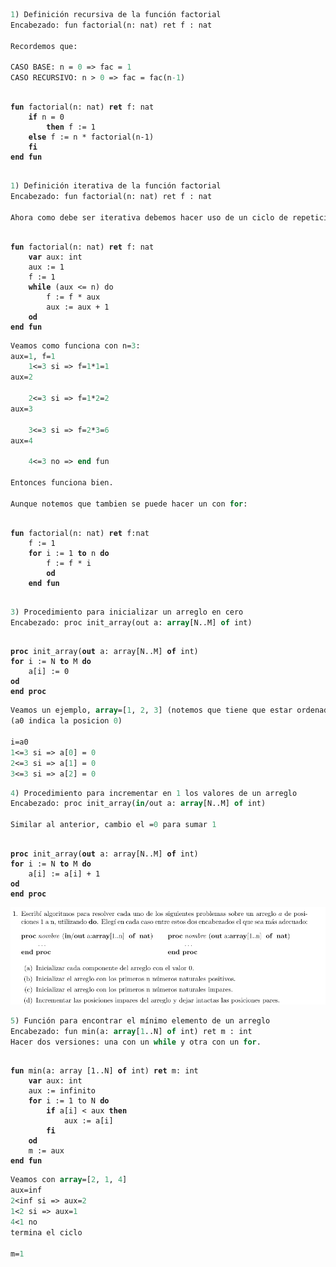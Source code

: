 
```pascal
1) Definición recursiva de la función factorial  
Encabezado: fun factorial(n: nat) ret f : nat

Recordemos que:

CASO BASE: n = 0 => fac = 1
CASO RECURSIVO: n > 0 => fac = fac(n-1)
```

<pre><code class="language-pascal">
<b>fun</b> factorial(n: nat) <b>ret</b> f: nat
	<b>if</b> n = 0
		<b>then</b> f := 1
	<b>else</b> f := n * factorial(n-1)
	<b>fi</b>
<b>end fun</b>

</code></pre>

```pascal
1) Definición iterativa de la función factorial
Encabezado: fun factorial(n: nat) ret f : nat

Ahora como debe ser iterativa debemos hacer uso de un ciclo de repeticion como do, for o while
```

<pre><code class="language-pascal">
<b>fun</b> factorial(n: nat) <b>ret</b> f: nat
	<b>var</b> aux: int
	aux := 1
	f := 1
	<b>while</b> (aux &lt;= n) do 
		f := f * aux
		aux := aux + 1
	<b>od</b>
<b>end fun</b>
</code></pre>

```pascal
Veamos como funciona con n=3:
aux=1, f=1
	1<=3 si => f=1*1=1
aux=2

	2<=3 si => f=1*2=2
aux=3

	3<=3 si => f=2*3=6
aux=4

	4<=3 no => end fun

Entonces funciona bien.

Aunque notemos que tambien se puede hacer un con for:
```

<pre><code class="language-pascal">
<b>fun</b> factorial(n: nat) <b>ret</b> f:nat
	f := 1
	<b>for</b> i := 1 <b>to</b> n <b>do</b>
		f := f * i
		<b>od</b>
	<b>end fun</b>
	</code></pre>
```pascal
3) Procedimiento para inicializar un arreglo en cero
Encabezado: proc init_array(out a: array[N..M] of int)
```

<pre><code class="langugage-pascal">
<b>proc</b> init_array(<b>out</b> a: array[N..M] <b>of</b> int)
<b>for</b> i := N <b>to</b> M <b>do</b>
	a[i] := 0
<b>od</b>
<b>end proc</b>
</code></pre>

```pascal
Veamos un ejemplo, array=[1, 2, 3] (notemos que tiene que estar ordenado y empezar en 1)
(a0 indica la posicion 0)

i=a0
1<=3 si => a[0] = 0
2<=3 si => a[1] = 0
3<=3 si => a[2] = 0
```


```pascal
4) Procedimiento para incrementar en 1 los valores de un arreglo
Encabezado: proc init_array(in/out a: array[N..M] of int)

Similar al anterior, cambio el =0 para sumar 1
```

<pre><code class="langugage-pascal">
<b>proc</b> init_array(<b>out</b> a: array[N..M] <b>of</b> int)
<b>for</b> i := N <b>to</b> M <b>do</b>
	a[i] := a[i] + 1
<b>od</b>
<b>end proc</b>
</code></pre>

![ScreenShot](Imagenes%20practico%201.1/ej1.png)

```pascal
5) Función para encontrar el mínimo elemento de un arreglo
Encabezado: fun min(a: array[1..N] of int) ret m : int
Hacer dos versiones: una con un while y otra con un for.
```

<pre><code class="language-pascal">
<b>fun</b> min(a: array [1..N] <b>of</b> int) <b>ret</b> m: int
	<b>var</b> aux: int
	aux := infinito
	<b>for</b> i := 1 to N <b>do</b>
		<b>if</b> a[i] &lt; aux <b>then</b>
			aux := a[i]
		<b>fi</b>
	<b>od</b>	
	m := aux
<b>end fun</b>
</code></pre>

```pascal
Veamos con array=[2, 1, 4]
aux=inf
2<inf si => aux=2
1<2 si => aux=1
4<1 no
termina el ciclo

m=1
```
